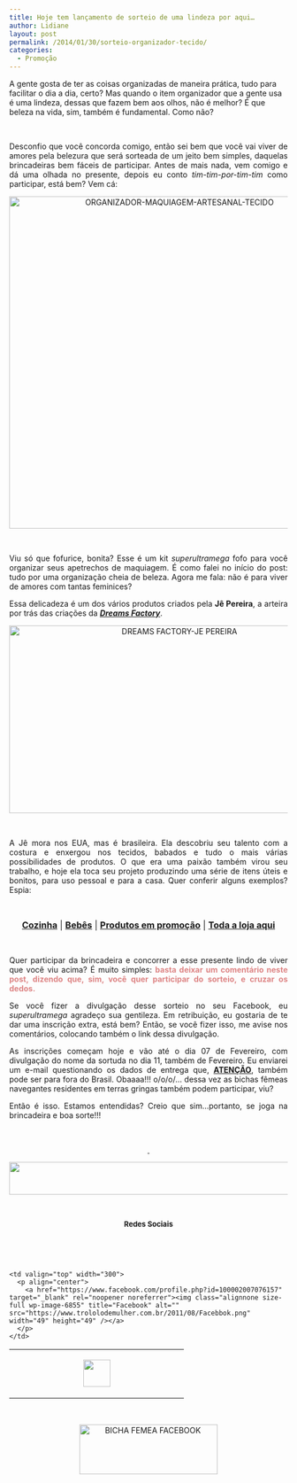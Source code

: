 ```yaml
---
title: Hoje tem lançamento de sorteio de uma lindeza por aqui…
author: Lidiane
layout: post
permalink: /2014/01/30/sorteio-organizador-tecido/
categories:
  - Promoção
---
```

A gente gosta de ter as coisas organizadas de maneira prática, tudo para facilitar o dia a dia, certo? Mas quando o item organizador que a gente usa é uma lindeza, dessas que fazem bem aos olhos, não é melhor? É que beleza na vida, sim, também é fundamental. Como não?

&nbsp;

<p style="text-align: justify;">
  Desconfio que você concorda comigo, então sei bem que você vai viver de amores pela belezura que será sorteada de um jeito bem simples, daquelas brincadeiras bem fáceis de participar. Antes de mais nada, vem comigo e dá uma olhada no presente, depois eu conto <em>tim-tim-por-tim-tim</em> como participar, está bem? Vem cá:
</p>

<!--more-->

<p style="text-align: center;">
  <a href="https://www.trololodemulher.com.br/2014/01/ORGANIZADOR-MAQUIAGEM-ARTESANAL-TECIDO.jpg"><img class="alignnone size-full wp-image-9880" alt="ORGANIZADOR-MAQUIAGEM-ARTESANAL-TECIDO" src="https://www.trololodemulher.com.br/2014/01/ORGANIZADOR-MAQUIAGEM-ARTESANAL-TECIDO.jpg" width="600" height="600" /></a>
</p>

&nbsp;

<p style="text-align: justify;">
  Viu só que fofurice, bonita? Esse é um kit <em>superultramega</em> fofo para você organizar seus apetrechos de maquiagem. É como falei no início do post: tudo por uma organização cheia de beleza. Agora me fala: não é para viver de amores com tantas feminices?
</p>

<p style="text-align: justify;">
  Essa delicadeza é um dos vários produtos criados pela <strong>Jê Pereira</strong>, a arteira por trás das criações da <strong><em><a href="http://www.etsy.com/shop/DreamsFactoryByJeane" target="_blank" rel="noopener noreferrer">Dreams Factory</a></em></strong>.
</p>

<p style="text-align: center;">
  <a href="https://www.trololodemulher.com.br/2014/01/DREAMS-FACTORY-JE-PEREIRA.png"><img class="alignnone size-full wp-image-9879" alt="DREAMS FACTORY-JE PEREIRA" src="https://www.trololodemulher.com.br/2014/01/DREAMS-FACTORY-JE-PEREIRA.png" width="600" height="339" /></a>
</p>

&nbsp;

<p style="text-align: justify;">
  A Jê mora nos EUA, mas é brasileira. Ela descobriu seu talento com a costura e enxergou nos tecidos, babados e tudo o mais várias possibilidades de produtos. O que era uma paixão também virou seu trabalho, e hoje ela toca seu projeto produzindo uma série de itens úteis e bonitos, para uso pessoal e para a casa. Quer conferir alguns exemplos? Espia:
</p>

&nbsp;

<p style="text-align: center;">
  <strong><a href="http://www.etsy.com/pt/shop/DreamsFactoryByJeane?section_id=14082441&ref=shopsection_leftnav_1" target="_blank" rel="noopener noreferrer"><span style="font-size: medium;">Cozinha</span></a></strong><span style="font-size: medium;"> | <strong><a href="http://www.etsy.com/pt/shop/DreamsFactoryByJeane?section_id=14748826&ref=shopsection_leftnav_2" target="_blank" rel="noopener noreferrer">Bebês</a></strong> | <strong><a href="http://www.etsy.com/pt/shop/DreamsFactoryByJeane?section_id=14914536&ref=shopsection_leftnav_4" target="_blank" rel="noopener noreferrer">Produtos em promoção</a></strong> | <strong><a href="http://www.etsy.com/shop/DreamsFactoryByJeane" target="_blank" rel="noopener noreferrer">Toda a loja aqui</a></strong></span>
</p>

&nbsp;

<p style="text-align: justify;">
  Quer participar da brincadeira e concorrer a esse presente lindo de viver que você viu acima? É muito simples:<span style="color: #dd8484;"> <strong>basta deixar um comentário neste post, dizendo que, sim, você quer participar do sorteio, e cruzar os dedos.</strong></span>
</p>

<p style="text-align: justify;">
  Se você fizer a divulgação desse sorteio no seu Facebook, eu <em>superultramega</em> agradeço sua gentileza. Em retribuição, eu gostaria de te dar uma inscrição extra, está bem? Então, se você fizer isso, me avise nos comentários, colocando também o link dessa divulgação.
</p>

<p style="text-align: justify;">
  As inscrições começam hoje e vão até o dia 07 de Fevereiro, com divulgação do nome da sortuda no dia 11, também de Fevereiro. Eu enviarei um e-mail questionando os dados de entrega que, <strong><span style="text-decoration: underline;">ATENÇÃO</span></strong>, também pode ser para fora do Brasil. Obaaaa!!! o/o/o/… dessa vez as bichas fêmeas navegantes residentes em terras gringas também podem participar, viu?
</p>

<p style="text-align: justify;">
  Então é isso. Estamos entendidas? Creio que sim…portanto, se joga na brincadeira e boa sorte!!!
</p>

&nbsp;

<p align="center">
  <a href="http://www.trololodemulher.com.br/2013/09/11/decoracao-parede-fotos/"><strong> </strong></a>
</p>

<p align="center">
  <a href="http://feedburner.google.com/fb/a/mailverify?uri=blogbichafemea&loc=pt_BR" target="_blank" rel="noopener noreferrer"><img class="alignnone size-full wp-image-8451" title="Assine o Bicha Fêmea grátis!" alt="" src="https://www.trololodemulher.com.br/2012/01/rodapé.png" width="600" height="59" /></a>
</p>

&nbsp;

<p align="center">
  <strong><span style="font-size: small;">Redes Sociais</span></strong>
</p>

&nbsp;

&nbsp;

<table width="600" border="0" cellspacing="0" cellpadding="2">
  <tr>
    <td valign="top" width="300">
      <p align="center">
        <a href="https://twitter.com/#%21/bichafemea" target="_blank" rel="noopener noreferrer"><img class="alignnone size-full wp-image-6857" title="Twitter" alt="" src="https://www.trololodemulher.com.br/2011/08/Twitter.png" width="49" height="49" /></a>
      </p>
    </td>
    
    <td valign="top" width="300">
      <p align="center">
        <a href="https://www.facebook.com/profile.php?id=100002007076157" target="_blank" rel="noopener noreferrer"><img class="alignnone size-full wp-image-6855" title="Facebook" alt="" src="https://www.trololodemulher.com.br/2011/08/Facebbok.png" width="49" height="49" /></a>
      </p>
    </td>
  </tr>
</table>

&nbsp;

<p style="text-align: center;">
  <a href="https://www.facebook.com/bichafemea" target="_blank" rel="noopener noreferrer"><img class="alignnone size-full wp-image-9849" alt="BICHA FEMEA FACEBOOK" src="https://www.trololodemulher.com.br/2014/01/BICHA-FEMEA-FACEBOOK1.png" width="250" height="90" /></a>
</p>